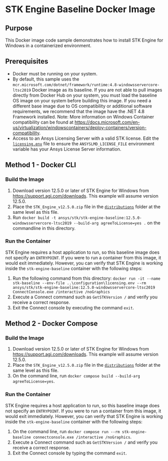 # STK Engine Baseline Docker Image

## Purpose
This Docker image code sample demonstrates how to install STK Engine for Windows in a containerized environment.

## Prerequisites
* Docker must be running on your system.
* By default, this sample uses the `mcr.microsoft.com/dotnet/framework/runtime:4.8-windowsservercore-ltsc2019` Docker image 
as its baseline. If you are not able to pull images directly from Docker Hub on your system, you must load the baseline 
OS image on your system before building this image. If you need a different base image due to OS compatibility or 
additional software requirements, we recommend that the image have the .NET 4.8 Framework installed. Note: More information on
Windows Container compatibility can be found at https://docs.microsoft.com/en-us/virtualization/windowscontainers/deploy-containers/version-compatibility.
* Access to an Ansys Licensing Server with a valid STK license. Edit the
[`licensing.env`](../configuration/licensing.env) file to ensure the `ANSYSLMD_LICENSE_FILE` environment variable
has your Ansys License Server information.

## Method 1 - Docker CLI

### Build the Image
1. Download version 12.5.0 or later of STK Engine for Windows from https://support.agi.com/downloads. 
This example will assume version 12.5.0.
2. Place the `STK_Engine_v12.5.0.zip` file in the
[`distributions`](./distributions) folder at the same level as this file.
3. Run `docker build -t ansys/stk/stk-engine-baseline:12.5.0-windowsservercore-ltsc2019 --build-arg agreeToLicense=yes .` 
on the commandline in this directory.

### Run the Container
STK Engine requires a host application to run, so this baseline image does not specify an `ENTRYPOINT`.
If you were to run a container from this image, it would exit immediately.
However, you can verify that STK Engine is working inside the `stk-engine-baseline` container with the following steps:
1. Run the following command from this directory:
`docker run -it --name stk-baseline --env-file ..\configuration\licensing.env --rm ansys/stk/stk-engine-baseline:12.5.0-windowsservercore-ltsc2019 ConnectConsole.exe /interactive /noGraphics`
2. Execute a Connect command such as `GetSTKVersion /` and verify you receive a correct response.
3. Exit the Connect console by executing the command `exit`.

## Method 2 - Docker Compose

### Build the Image
1. Download version 12.5.0 or later of STK Engine for Windows from
https://support.agi.com/downloads. This example will assume version 12.5.0.
2. Place the `STK_Engine_v12.5.0.zip` file in the
[`distributions`](./distributions) folder at the same level as this file.
3. On the command line, run `docker compose build --build-arg agreeToLicense=yes`.

### Run the Container
STK Engine requires a host application to run, so this baseline image does not specify an `ENTRYPOINT`.
If you were to run a container from this image, it would exit immediately.
However, you can verify that STK Engine is working inside the `stk-engine-baseline` container with the following steps:
1. On the command line, run `docker compose run --rm stk-engine-baseline connectconsole.exe /interactive /noGraphics`.
2. Execute a Connect command such as `GetSTKVersion /` and verify you receive a correct response.
3. Exit the Connect console by typing the command `exit`.
